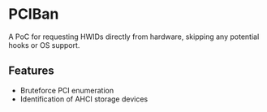# PCIBan
A PoC for requesting HWIDs directly from hardware, skipping any potential hooks or OS support.

## Features
* Bruteforce PCI enumeration
* Identification of AHCI storage devices
